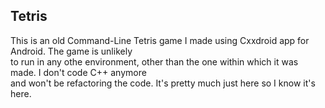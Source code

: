 ## Tetris ##
This is an old Command-Line Tetris game I made using Cxxdroid app for Android. The game is unlikely  
to run in any othe environment, other than the one within which it was made. I don't code C++ anymore  
and won't be refactoring the code. It's pretty much just here so I know it's here. 